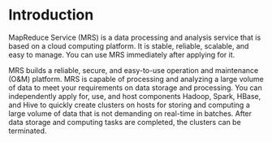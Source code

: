 # Introduction<a name="EN-US_TOPIC_0125375525"></a>

MapReduce Service \(MRS\) is a data processing and analysis service that is based on a cloud computing platform. It is stable, reliable, scalable, and easy to manage. You can use MRS immediately after applying for it.

MRS builds a reliable, secure, and easy-to-use operation and maintenance \(O&M\) platform. MRS is capable of processing and analyzing a large volume of data to meet your requirements on data storage and processing. You can independently apply for, use, and host components Hadoop, Spark, HBase, and Hive to quickly create clusters on hosts for storing and computing a large volume of data that is not demanding on real-time in batches. After data storage and computing tasks are completed, the clusters can be terminated.

